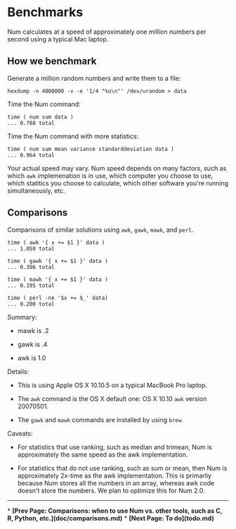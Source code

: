 # Benchmarks

Num calculates at a speed of approximately one million numbers per second using a typical Mac laptop.


## How we benchmark

Generate a million random numbers and write them to a file:

    hexdump -n 4000000 -v -e '1/4 "%u\n"' /dev/urandom > data

Time the Num command:

    time ( num sum data )
    ... 0.788 total

Time the Num command with more statistics:

    time ( num sum mean variance standarddeviation data )
    ... 0.964 total

Your actual speed may vary. Num speed depends on many factors, such as which `awk` implemenation is in use, which computer you choose to use, which statitics you choose to calculate, which other software you're running simultaneously, etc.


## Comparisons

Comparisons of similar solutions using `awk`, `gawk`, `mawk`, and `perl`.

    time ( awk '{ x += $1 }' data )
    ... 1.050 total

    time ( gawk '{ x += $1 }' data )
    ... 0.396 total

    time ( mawk '{ x += $1 }' data )
    ... 0.195 total

    time ( perl -ne '$x += $_' data)
    ... 0.200 total

Summary:

  * mawk is .2

  * gawk is .4

  * awk is 1.0

Details:

  * This is using Apple OS X 10.10.5 on a typical MacBook Pro laptop.

  * The `awk` command is the OS X default one: OS X 10.10 `awk` version 20070501.

  * The `gawk` and `mawk` commands are installed by using `brew`.

Caveats:

  * For statistics that use ranking, such as median and trimean, Num is approximately the same speed as the awk implementation.

  * For statistics that do not use ranking, such as sum or mean, then Num is approximately 2x-time as the awk implementation. This is primarliy because Num stores all the numbers in an array, whereas awk code doesn't store the numbers. We plan to optimize this for Num 2.0.


<p><hr><nav>
* <b>[Prev Page: Comparisons: when to use Num vs. other tools, such as C, R, Python, etc.](doc/comparisons.md)</b>
* <b>[Next Page: To do](todo.md)</b>
</nav>
